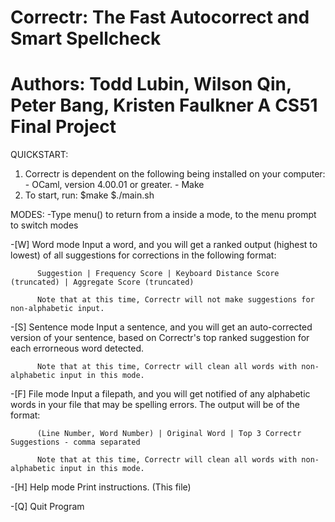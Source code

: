 Correctr: The Fast Autocorrect and Smart Spellcheck
============
Authors:
Todd Lubin, Wilson Qin, Peter Bang, Kristen Faulkner
A CS51 Final Project
============

QUICKSTART:
  1. Correctr is dependent on the following being installed on your computer:
    - OCaml, version 4.00.01 or greater.
    - Make
  2. To start, run:
      $make
      $./main.sh

MODES:
  -Type menu() to return from a inside a mode, to the menu prompt to switch modes

  -[W] Word mode
          Input a word, and you will get a ranked output (highest to lowest) of all suggestions for corrections in the following format:
          
          Suggestion | Frequency Score | Keyboard Distance Score (truncated) | Aggregate Score (truncated)

          Note that at this time, Correctr will not make suggestions for non-alphabetic input.

  -[S] Sentence mode
          Input a sentence, and you will get an auto-corrected version of your sentence, based on Correctr's top ranked suggestion for each errorneous word detected. 

          Note that at this time, Correctr will clean all words with non-alphabetic input in this mode.

  -[F] File mode
          Input a filepath, and you will get notified of any alphabetic words in your file that may be spelling errors. The output will be of the format:

          (Line Number, Word Number) | Original Word | Top 3 Correctr Suggestions - comma separated

          Note that at this time, Correctr will clean all words with non-alphabetic input in this mode.

  -[H] Help mode
          Print instructions. (This file)
  
  -[Q] Quit Program


